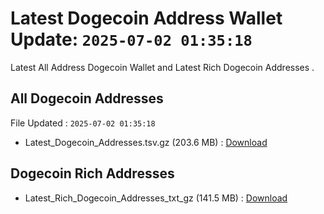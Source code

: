 # Latest Dogecoin Address Wallet Update: `2025-07-02 01:35:18`

Latest All Address Dogecoin Wallet and Latest Rich Dogecoin Addresses .

## All Dogecoin Addresses

File Updated : `2025-07-02 01:35:18`

- Latest_Dogecoin_Addresses.tsv.gz (203.6 MB) : [Download](https://github.com/Pymmdrza/Rich-Address-Wallet/releases/tag/Dogecoin)

## Dogecoin Rich Addresses

- Latest_Rich_Dogecoin_Addresses_txt_gz (141.5 MB) : [Download](https://github.com/Pymmdrza/Rich-Address-Wallet/releases/tag/Dogecoin)
